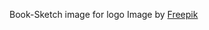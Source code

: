Book-Sketch image for logo 
Image by <a href="https://www.freepik.com/free-vector/book-sketch_759672.htm#query=open%20book%20svg&position=1&from_view=keyword&track=ais">Freepik</a>